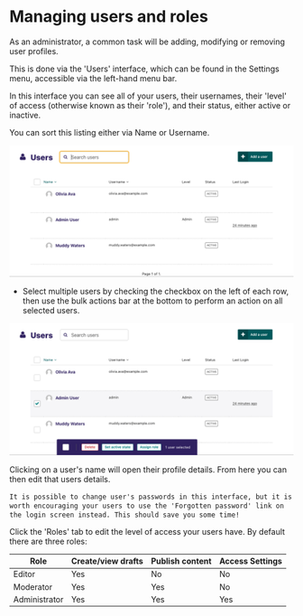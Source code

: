 # Managing users and roles

As an administrator, a common task will be adding, modifying or removing user profiles.

This is done via the 'Users' interface, which can be found in the Settings menu, accessible via the left-hand menu bar.

In this interface you can see all of your users, their usernames, their 'level' of access (otherwise known as their 'role'), and their status, either active or inactive.

You can sort this listing either via Name or Username.

![](../../_static/images/screen36_users_interface.png)

-   Select multiple users by checking the checkbox on the left of each row, then use the bulk actions bar at the bottom to perform an action on all selected users.

![](../../_static/images/screen36.5_users_bulk_actions.png)

Clicking on a user's name will open their profile details. From here you can then edit that users details.

```{note}
It is possible to change user's passwords in this interface, but it is worth encouraging your users to use the 'Forgotten password' link on the login screen instead. This should save you some time!
```

Click the 'Roles' tab to edit the level of access your users have. By default there are three roles:

| Role          | Create/view drafts | Publish content | Access Settings |
| ------------- | ------------------ | --------------- | --------------- |
| Editor        | Yes                | No              | No              |
| Moderator     | Yes                | Yes             | No              |
| Administrator | Yes                | Yes             | Yes             |
